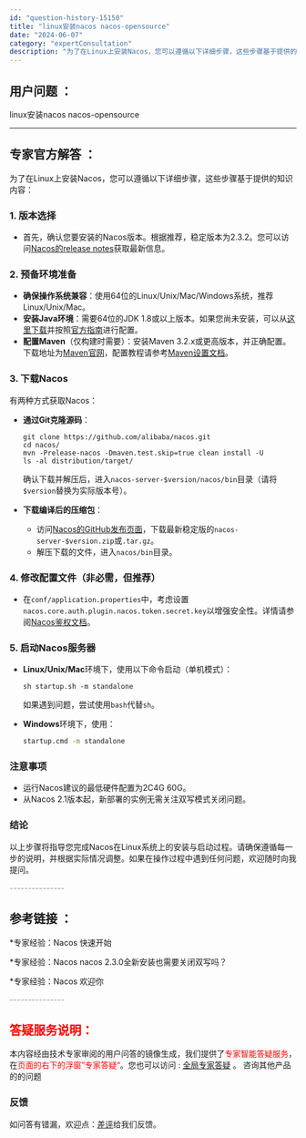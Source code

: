 ```yaml
---
id: "question-history-15150"
title: "linux安装nacos nacos-opensource"
date: "2024-06-07"
category: "expertConsultation"
description: "为了在Linux上安装Nacos，您可以遵循以下详细步骤，这些步骤基于提供的知识内容：### 1. 版本选择- 首先，确认您要安装的Nacos版本。根据推荐，稳定版本为2.3.2。您可以访问[Nacos的release notes](https://github.com/alibaba/nacos/"
---
```


## 用户问题 ： 
 linux安装nacos nacos-opensource 

---------------
## 专家官方解答 ：

为了在Linux上安装Nacos，您可以遵循以下详细步骤，这些步骤基于提供的知识内容：

### 1. 版本选择
- 首先，确认您要安装的Nacos版本。根据推荐，稳定版本为2.3.2。您可以访问[Nacos的release notes](https://github.com/alibaba/nacos/releases)获取最新信息。

### 2. 预备环境准备
- **确保操作系统兼容**：使用64位的Linux/Unix/Mac/Windows系统，推荐Linux/Unix/Mac。
- **安装Java环境**：需要64位的JDK 1.8或以上版本。如果您尚未安装，可以从[这里下载](http://www.oracle.com/technetwork/java/javase/downloads/jdk8-downloads-2133151.html)并按照[官方指南](https://docs.oracle.com/cd/E19182-01/820-7851/inst_cli_jdk_javahome_t/)进行配置。
- **配置Maven**（仅构建时需要）：安装Maven 3.2.x或更高版本，并正确配置。下载地址为[Maven官网](https://maven.apache.org/download.cgi)，配置教程请参考[Maven设置文档](https://maven.apache.org/settings.html)。

### 3. 下载Nacos
有两种方式获取Nacos：
- **通过Git克隆源码**：
  ```shell
  git clone https://github.com/alibaba/nacos.git
  cd nacos/
  mvn -Prelease-nacos -Dmaven.test.skip=true clean install -U
  ls -al distribution/target/
  ```
  确认下载并解压后，进入`nacos-server-$version/nacos/bin`目录（请将`$version`替换为实际版本号）。

- **下载编译后的压缩包**：
  - 访问[Nacos的GitHub发布页面](https://github.com/alibaba/nacos/releases)，下载最新稳定版的`nacos-server-$version.zip`或`.tar.gz`。
  - 解压下载的文件，进入`nacos/bin`目录。

### 4. 修改配置文件（非必需，但推荐）
- 在`conf/application.properties`中，考虑设置`nacos.core.auth.plugin.nacos.token.secret.key`以增强安全性。详情请参阅[Nacos鉴权文档](https://nacos.io/plugin/auth-plugin/)。

### 5. 启动Nacos服务器
- **Linux/Unix/Mac**环境下，使用以下命令启动（单机模式）：
  ```shell
  sh startup.sh -m standalone
  ```
  如果遇到问题，尝试使用`bash`代替`sh`。

- **Windows**环境下，使用：
  ```cmd
  startup.cmd -m standalone
  ```

### 注意事项
- 运行Nacos建议的最低硬件配置为2C4G 60G。
- 从Nacos 2.1版本起，新部署的实例无需关注双写模式关闭问题。

### 结论
以上步骤将指导您完成Nacos在Linux系统上的安装与启动过程。请确保遵循每一步的说明，并根据实际情况调整。如果在操作过程中遇到任何问题，欢迎随时向我提问。


<font color="#949494">---------------</font> 


## 参考链接 ：

*专家经验：Nacos 快速开始 
 
 *专家经验：Nacos nacos 2.3.0全新安装也需要关闭双写吗？ 
 
 *专家经验：Nacos 欢迎你 


 <font color="#949494">---------------</font> 
 


## <font color="#FF0000">答疑服务说明：</font> 

本内容经由技术专家审阅的用户问答的镜像生成，我们提供了<font color="#FF0000">专家智能答疑服务</font>，在<font color="#FF0000">页面的右下的浮窗”专家答疑“</font>。您也可以访问 : [全局专家答疑](https://answer.opensource.alibaba.com/docs/intro) 。 咨询其他产品的的问题

### 反馈
如问答有错漏，欢迎点：[差评](https://ai.nacos.io/user/feedbackByEnhancerGradePOJOID?enhancerGradePOJOId=15160)给我们反馈。

